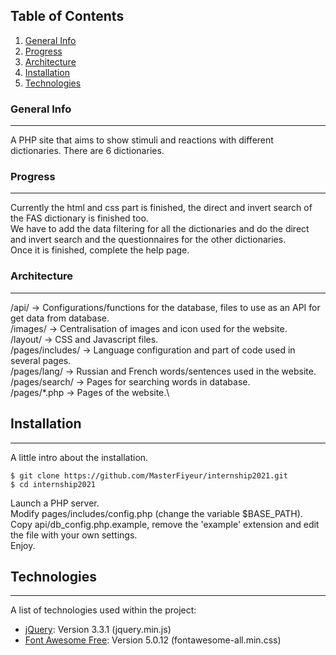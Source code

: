 ## Table of Contents
1. [General Info](#general-info)
2. [Progress](#progress)
3. [Architecture](#architecture)
4. [Installation](#installation)
5. [Technologies](#technologies)
### General Info
***
A PHP site that aims to show stimuli and reactions with different dictionaries. There are 6 dictionaries.
### Progress
***
Currently the html and css part is finished, the direct and invert search of the FAS dictionary is finished too.\
We have to add the data filtering for all the dictionaries and do the direct and invert search and the questionnaires for the other dictionaries.\
Once it is finished, complete the help page.
### Architecture
***
/api/ -> Configurations/functions for the database, files to use as an API for get data from database.\
/images/ -> Centralisation of images and icon used for the website.\
/layout/ -> CSS and Javascript files.\
/pages/includes/ -> Language configuration and part of code used in several pages.\
/pages/lang/ -> Russian and French words/sentences used in the website.\
/pages/search/ -> Pages for searching words in database.\
/pages/*.php -> Pages of the website.\
## Installation
***
A little intro about the installation. 
```
$ git clone https://github.com/MasterFiyeur/internship2021.git
$ cd internship2021
```
Launch a PHP server.\
Modify pages/includes/config.php (change the variable $BASE_PATH).\
Copy api/db_config.php.example, remove the 'example' extension and edit the file with your own settings.\
Enjoy.
## Technologies
***
A list of technologies used within the project:
* [jQuery](https://jquery.com/): Version 3.3.1 (jquery.min.js)
* [Font Awesome Free](https://fontawesome.com): Version 5.0.12 (fontawesome-all.min.css)